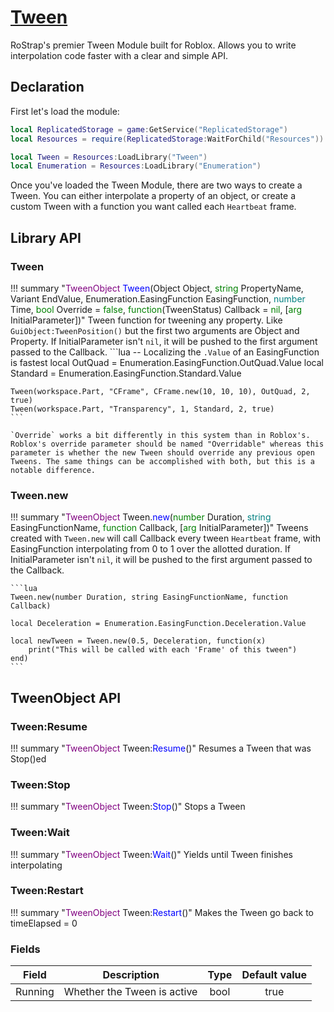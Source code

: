 # [Tween](https://github.com/RoStrap/Interpolation/blob/master/Tween.lua)
RoStrap's premier Tween Module built for Roblox. Allows you to write interpolation code faster with a clear and simple API.

## Declaration
First let's load the module:
```lua
local ReplicatedStorage = game:GetService("ReplicatedStorage")
local Resources = require(ReplicatedStorage:WaitForChild("Resources"))

local Tween = Resources:LoadLibrary("Tween")
local Enumeration = Resources:LoadLibrary("Enumeration")
```
Once you've loaded the Tween Module, there are two ways to create a Tween. You can either interpolate a property of an object, or create a custom Tween with a function you want called each `Heartbeat` frame.

## Library API

### Tween

!!! summary "<span style="color:purple;">TweenObject</span> <span style="color:blue;">Tween</span>(Object Object, <span style="color:green;">string</span> PropertyName, Variant EndValue, Enumeration.EasingFunction EasingFunction, <span style="color:teal;">number</span> Time, <span style="color:green;">bool</span> Override = <span style="color:green;">false</span>, <span style="color:green;">function</span>(TweenStatus) Callback = <span style="color:green;">nil</span>, [<span style="color:green;">arg</span> InitialParameter])"
	Tween function for tweening any property. Like `GuiObject:TweenPosition()` but the first two arguments are Object and Property. If InitialParameter isn't `nil`, it will be pushed to the first argument passed to the Callback.
	```lua
	-- Localizing the `.Value` of an EasingFunction is fastest
	local OutQuad = Enumeration.EasingFunction.OutQuad.Value
	local Standard = Enumeration.EasingFunction.Standard.Value

	Tween(workspace.Part, "CFrame", CFrame.new(10, 10, 10), OutQuad, 2, true)
	Tween(workspace.Part, "Transparency", 1, Standard, 2, true)
	```

	`Override` works a bit differently in this system than in Roblox's. Roblox's override parameter should be named "Overridable" whereas this parameter is whether the new Tween should override any previous open Tweens. The same things can be accomplished with both, but this is a notable difference.

### Tween.new

!!! summary "<span style="color:purple;">TweenObject</span> Tween.<span style="color:blue;">new</span>(<span style="color:green;">number</span> Duration, <span style="color:teal;">string</span> EasingFunctionName, <span style="color:green;">function</span> Callback, [<span style="color:green;">arg</span> InitialParameter])"
	Tweens created with `Tween.new` will call Callback every tween `Heartbeat` frame, with EasingFunction interpolating from 0 to 1 over the allotted duration. If InitialParameter isn't `nil`, it will be pushed to the first argument passed to the Callback.

	```lua
	Tween.new(number Duration, string EasingFunctionName, function Callback)

	local Deceleration = Enumeration.EasingFunction.Deceleration.Value

	local newTween = Tween.new(0.5, Deceleration, function(x)
		print("This will be called with each 'Frame' of this tween")
	end)
	```

## TweenObject API

### Tween:Resume

!!! summary "<span style="color:purple;">TweenObject</span> Tween:<span style="color:blue;">Resume</span>()"
	Resumes a Tween that was Stop()ed

### Tween:Stop

!!! summary "<span style="color:purple;">TweenObject</span> Tween:<span style="color:blue;">Stop</span>()"
	Stops a Tween

### Tween:Wait

!!! summary "<span style="color:purple;">TweenObject</span> Tween:<span style="color:blue;">Wait</span>()"
	Yields until Tween finishes interpolating

### Tween:Restart

!!! summary "<span style="color:purple;">TweenObject</span> Tween:<span style="color:blue;">Restart</span>()"
	Makes the Tween go back to timeElapsed = 0

### Fields
|Field|Description|Type|Default value|
|:-:|:-:|:-:|:-:|
|Running|Whether the Tween is active|bool|true|

